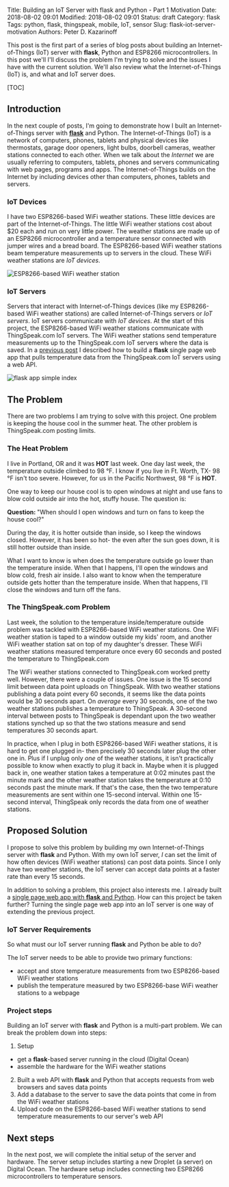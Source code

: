 Title: Building an IoT Server with flask and Python - Part 1 Motivation
Date: 2018-08-02 09:01
Modified: 2018-08-02 09:01
Status: draft
Category: flask
Tags: python, flask, thingspeak, mobile, IoT, sensor
Slug: flask-iot-server-motivation
Authors: Peter D. Kazarinoff

This post is the first part of a series of blog posts about building an Internet-of-Things (IoT) server with **flask**, Python and ESP8266 microcontrollers. In this post we'll I'll discuss the problem I'm trying to solve and the issues I have with the current solution. We'll also review what the Internet-of-Things (IoT) is, and what and IoT server does.

[TOC]

## Introduction

In the next couple of posts, I'm going to demonstrate how I built an Internet-of-Things server with [**flask**](http://flask.pocoo.org/docs/1.0/) and Python. The Internet-of-Things (IoT) is a network of computers, phones, tablets and physical devices like thermostats, garage door openers, light bulbs, doorbell cameras, weather stations connected to each other. When we talk about the _Internet_ we are usually referring to computers, tablets, phones and servers communicating with web pages, programs and apps. The Internet-of-Things builds on the Internet by including devices other than computers, phones, tablets and servers. 

### IoT Devices

I have two ESP8266-based WiFi weather stations. These little devices are part of the Internet-of-Things. The little WiFi weather stations cost about $20 each and run on very little power. The weather stations are made up of an ESP8266 microcontroller and a temperature sensor connected with jumper wires and a bread board. The ESP8266-based WiFi weather stations beam temperature measurements up to servers in the cloud. These WiFi weather stations are _IoT devices_.

![ESP8266-based WiFi weather station]({filename}/posts/flask/esp8266-based_wifi_weather_station.jpg)

### IoT Servers

Servers that interact with Internet-of-Things devices (like my ESP8266-based WiFi weather stations) are called Internet-of-Things servers or _IoT servers_. IoT servers communicate with _IoT devices_.  At the start of this project, the ESP8266-based WiFi weather stations communicate with ThingSpeak.com IoT servers. The WiFi weather stations send temperature measurements up to the ThingSpeak.com IoT servers where the data is saved. In a [previous post]({filename}/posts/flask/flask_single_page_app.md) I described how to build a **flask** single page web app that pulls temperature data from the ThingSpeak.com IoT servers using a web API.

![flask app simple index]({filename}/posts/flask/simple_index.png)

## The Problem 

There are two problems I am trying to solve with this project. One problem is keeping the house cool in the summer heat. The other problem is ThingSpeak.com posting limits.

### The Heat Problem

I live in Portland, OR and it was **HOT** last week. One day last week, the temperature outside climbed to 98 &deg;F. I know if you live in Ft. Worth, TX- 98 &deg;F isn't too severe. However, for us in the Pacific Northwest, 98 &deg;F is **HOT**.

One way to keep our house cool is to open windows at night and use fans to blow cold outside air into the hot, stuffy house. The question is: 

<div class="alert alert-info" role="alert"><i class="fa fa-question-circle"></i> <b>Question: </b> "When should I open windows and turn on fans to keep the house cool?"</div>

During the day, it is hotter outside than inside, so I keep the windows closed. However, it has been so hot- the even after the sun goes down, it is still hotter outside than inside. 

What I want to know is when does the temperature outside go lower than the temperature inside. When that I happens, I'll open the windows and blow cold, fresh air inside. I also want to know when the temperature outside gets hotter than the temperature inside. When that happens, I'll close the windows and turn off the fans.

### The ThingSpeak.com Problem

Last week, the solution to the temperature inside/temperature outside problem was tackled with ESP8266-based WiFi weather stations. One WiFi weather station is taped to a window outside my kids' room, and another WiFi weather station sat on top of my daughter's dresser. These WiFi weather stations measured temperature once every 60 seconds and posted the temperature to ThingSpeak.com

The WiFi weather stations connected to ThingSpeak.com worked pretty well. However, there were a couple of issues. One issue is the 15 second limit between data point uploads on ThingSpeak. With two weather stations publishing a data point every 60 seconds, it seems like the data points would be 30 seconds apart. On _average_ every 30 seconds, one of the two weather stations publishes a temperature to ThingSpeak. A 30-second interval between posts to ThingSpeak is dependant upon the two weather stations synched up so that the two stations measure and send temperatures 30 seconds apart. 

In practice, when I plug in both ESP8266-based WiFi weather stations, it is hard to get one plugged in- then precisely 30 seconds later plug the other one in. Plus if I unplug only _one_ of the weather stations, it isn't practically possible to know when exactly to plug it back in. Maybe when it is plugged back in, one weather station takes a temperature at 0:02 minutes past the minute mark and the other weather station takes the temperature at 0:10 seconds past the minute mark. If that's the case, then the two temperature measurements are sent within one 15-second interval.  Within one 15-second interval, ThingSpeak only records the data from one of weather stations.

## Proposed Solution

I propose to solve this problem by building my own Internet-of-Things server with **flask** and Python. With my own IoT server, _I_ can set the limit of how often devices (WiFi weather stations) can post data points. Since I only have two weather stations, the IoT server can accept data points at a faster rate than every 15 seconds. 

In addition to solving a problem, this project also interests me. I already built a [single page web app with **flask** and Python]({filename}/posts/flask/flask_single_page_app.md). How can this project be taken further? Turning the single page web app into an IoT server is one way of extending the previous project.

### IoT Server Requirements

So what must our IoT server running **flask** and Python be able to do? 

The IoT server needs to be able to provide two primary functions:

 * accept and store temperature measurements from two ESP8266-based WiFi weather stations
 * publish the temperature measured by two ESP8266-base WiFi weather stations to a webpage

### Project steps

Building an IoT server with **flask** and Python is a multi-part problem. We can break the problem down into steps:

1. Setup
  - get a **flask**-based server running in the cloud (Digital Ocean)
  - assemble the hardware for the WiFi weather stations
2. Built a web API with **flask** and Python that accepts requests from web browsers and saves data points
3. Add a database to the server to save the data points that come in from the WiFi weather stations
4. Upload code on the ESP8266-based WiFi weather stations to send temperature measurements to our server's web API 

## Next steps

In the next post, we will complete the initial setup of the server and hardware. The server setup includes starting a new Droplet (a server) on Digital Ocean. The hardware setup includes connecting two ESP8266 microcontrollers to temperature sensors.



